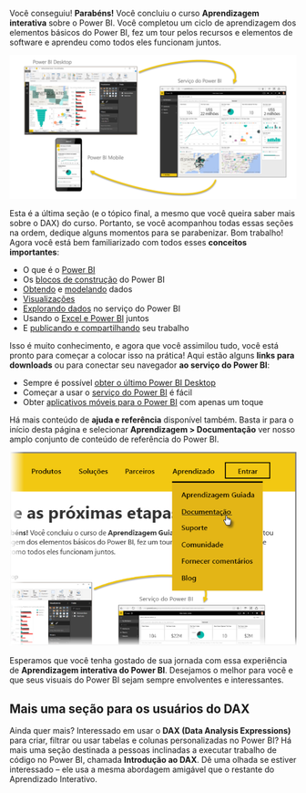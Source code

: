 Você conseguiu! **Parabéns!** Você concluiu o curso **Aprendizagem interativa** sobre o Power BI. Você completou um ciclo de aprendizagem dos elementos básicos do Power BI, fez um tour pelos recursos e elementos de software e aprendeu como todos eles funcionam juntos.

![](media/6-5-guided-learning-completion/c0a0_2.png)

Esta é a última seção (e o tópico final, a mesmo que você queira saber mais sobre o DAX) do curso. Portanto, se você acompanhou todas essas seções na ordem, dedique alguns momentos para se parabenizar. Bom trabalho! Agora você está bem familiarizado com todos esses **conceitos importantes**:

* O que é o [Power BI](../gettingstarted.yml?tutorial-step=1)
* Os [blocos de construção](../gettingstarted.yml?tutorial-step=3) do Power BI
* [Obtendo](../gettingdata.yml?tutorial-step=3) e [modelando](../modeling.yml?tutorial-step=1) dados
* [Visualizações](../visualizations.yml?tutorial-step=1)
* [Explorando dados](../exploringdata.yml?tutorial-step=1) no serviço do Power BI
* Usando o [Excel e Power BI](../powerbiandexcel.yml?tutorial-step=1) juntos
* E [publicando e compartilhando](../publishingandsharing.yml?tutorial-step=1) seu trabalho

Isso é muito conhecimento, e agora que você assimilou tudo, você está pronto para começar a colocar isso na prática! Aqui estão alguns **links para downloads** ou para conectar seu navegador **ao serviço do Power BI**:

* Sempre é possível [obter o último Power BI Desktop](https://powerbi.microsoft.com/desktop)
* Começar a usar o [serviço do Power BI](https://powerbi.microsoft.com/) é fácil
* Obter [aplicativos móveis para o Power BI](https://powerbi.microsoft.com/mobile/) com apenas um toque

Há mais conteúdo de **ajuda e referência** disponível também. Basta ir para o início desta página e selecionar **Aprendizagem > Documentação** ver nosso amplo conjunto de conteúdo de referência do Power BI.

![](media/6-5-guided-learning-completion/6-5_1.png)

Esperamos que você tenha gostado de sua jornada com essa experiência de **Aprendizagem interativa do Power BI**. Desejamos o melhor para você e que seus visuais do Power BI sejam sempre envolventes e interessantes.

## <a name="one-more-section-for-dax-users"></a>Mais uma seção para os usuários do DAX
Ainda quer mais? Interessado em usar o **DAX (Data Analysis Expressions)** para criar, filtrar ou usar tabelas e colunas personalizadas no Power BI? Há mais uma seção destinada a pessoas inclinadas a executar trabalho de código no Power BI, chamada **Introdução ao DAX**. Dê uma olhada se estiver interessado – ele usa a mesma abordagem amigável que o restante do Aprendizado Interativo.

